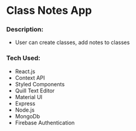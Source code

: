 # Class Notes App

### Description:
- User can create classes, add notes to classes

### Tech Used:
- React.js
- Context API
- Styled Components
- Quill Text Editor
- Material UI
- Express
- Node.js
- MongoDb
- Firebase Authentication
